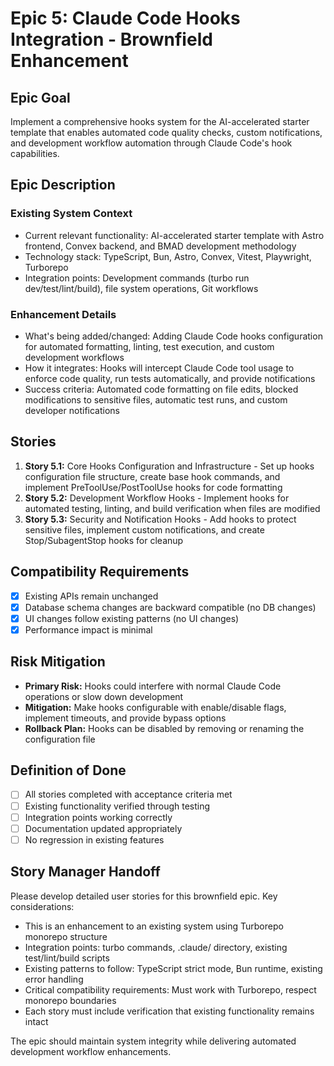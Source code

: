 # Epic 5: Claude Code Hooks Integration - Brownfield Enhancement

## Epic Goal
Implement a comprehensive hooks system for the AI-accelerated starter template that enables automated code quality checks, custom notifications, and development workflow automation through Claude Code's hook capabilities.

## Epic Description

### Existing System Context
- Current relevant functionality: AI-accelerated starter template with Astro frontend, Convex backend, and BMAD development methodology
- Technology stack: TypeScript, Bun, Astro, Convex, Vitest, Playwright, Turborepo
- Integration points: Development commands (turbo run dev/test/lint/build), file system operations, Git workflows

### Enhancement Details
- What's being added/changed: Adding Claude Code hooks configuration for automated formatting, linting, test execution, and custom development workflows
- How it integrates: Hooks will intercept Claude Code tool usage to enforce code quality, run tests automatically, and provide notifications
- Success criteria: Automated code formatting on file edits, blocked modifications to sensitive files, automatic test runs, and custom developer notifications

## Stories

1. **Story 5.1:** Core Hooks Configuration and Infrastructure - Set up hooks configuration file structure, create base hook commands, and implement PreToolUse/PostToolUse hooks for code formatting
2. **Story 5.2:** Development Workflow Hooks - Implement hooks for automated testing, linting, and build verification when files are modified
3. **Story 5.3:** Security and Notification Hooks - Add hooks to protect sensitive files, implement custom notifications, and create Stop/SubagentStop hooks for cleanup

## Compatibility Requirements
- [x] Existing APIs remain unchanged
- [x] Database schema changes are backward compatible (no DB changes)
- [x] UI changes follow existing patterns (no UI changes)
- [x] Performance impact is minimal

## Risk Mitigation
- **Primary Risk:** Hooks could interfere with normal Claude Code operations or slow down development
- **Mitigation:** Make hooks configurable with enable/disable flags, implement timeouts, and provide bypass options
- **Rollback Plan:** Hooks can be disabled by removing or renaming the configuration file

## Definition of Done
- [ ] All stories completed with acceptance criteria met
- [ ] Existing functionality verified through testing
- [ ] Integration points working correctly
- [ ] Documentation updated appropriately
- [ ] No regression in existing features

## Story Manager Handoff

Please develop detailed user stories for this brownfield epic. Key considerations:
- This is an enhancement to an existing system using Turborepo monorepo structure
- Integration points: turbo commands, .claude/ directory, existing test/lint/build scripts
- Existing patterns to follow: TypeScript strict mode, Bun runtime, existing error handling
- Critical compatibility requirements: Must work with Turborepo, respect monorepo boundaries
- Each story must include verification that existing functionality remains intact

The epic should maintain system integrity while delivering automated development workflow enhancements.